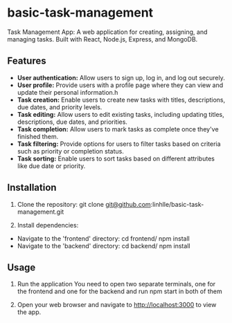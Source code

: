 # basic-task-management
Task Management App: A  web application for creating, assigning, and managing tasks. Built with React, Node.js, Express, and MongoDB. 

## Features

- **User authentication:** Allow users to sign up, log in, and log out securely.
- **User profile:** Provide users with a profile page where they can view and update their personal information.h
- **Task creation:** Enable users to create new tasks with titles, descriptions, due dates, and priority levels.
- **Task editing:** Allow users to edit existing tasks, including updating titles, descriptions, due dates, and priorities.
- **Task completion:** Allow users to mark tasks as complete once they've finished them.
- **Task filtering:** Provide options for users to filter tasks based on criteria such as priority or completion status.
- **Task sorting:** Enable users to sort tasks based on different attributes like due date or priority.


## Installation

1. Clone the repository:
git clone git@github.com:linhlle/basic-task-management.git

2. Install dependencies:
- Navigate to the 'frontend' directory:
cd frontend/
npm install
- Navigate to the 'backend' directory:
cd backend/
npm install

## Usage
1. Run the application 
You need to open two separate terminals, one for the frontend and one for the backend and run
npm start 
in both of them

2. Open your web browser and navigate to [http://localhost:3000](http://localhost:3000) to view the app.

